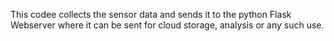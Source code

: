 This codee collects the sensor data and sends it to the python Flask Webserver where it can be sent for cloud storage, analysis or any such use.

